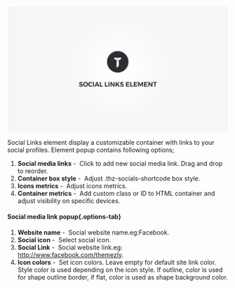 <div class="thz-doc-image max">
<a class="thz-lightbox mfp-iframe" href="https://www.youtube.com/watch?v=yEwAf8liWQk" data-mfp-title="Creatus WordPress Theme Social Links Element" data-modal-size="large">
	<img src="../../docs-media/splash-social-links-element.jpg" alt="Creatus WordPress Theme Social Links Element" />
</a>
</div>

Social Links element display a customizable container with links to your social profiles. Element popup contains following options;

1. __Social media links__&nbsp;-&nbsp; Click to add new social media link. Drag and drop to reorder.
1. __Container box style__&nbsp;-&nbsp; Adjust .thz-socials-shortcode box style.
1. __Icons metrics__&nbsp;-&nbsp; Adjust icons metrics.
1. __Container metrics__&nbsp;-&nbsp; Add custom class or ID to HTML container and adjust visibility on specific devices.

#### Social media link popup{.options-tab}

1. __Website name__&nbsp;-&nbsp; Social website name.eg:Facebook.
1. __Social icon__&nbsp;-&nbsp; Select social icon.
1. __Social Link__&nbsp;-&nbsp; Social website link.eg: http://www.facebook.com/themezly.
1. __Icon colors__&nbsp;-&nbsp; Set icon colors. Leave empty for default site link color. Style color is used depending on the icon style. If outline, color is used for shape outline border, if flat, color is used as shape background color.
